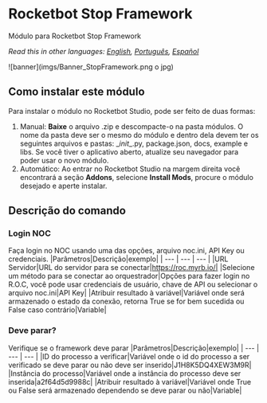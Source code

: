 # Rocketbot Stop Framework
  
Módulo para Rocketbot Stop Framework  

*Read this in other languages: [English](Manual_StopFramework.md), [Português](Manual_StopFramework.pr.md), [Español](Manual_StopFramework.es.md)*
  
![banner](imgs/Banner_StopFramework.png o jpg)
## Como instalar este módulo
  
Para instalar o módulo no Rocketbot Studio, pode ser feito de duas formas:
1. Manual: __Baixe__ o arquivo .zip e descompacte-o na pasta módulos. O nome da pasta deve ser o mesmo do módulo e dentro dela devem ter os seguintes arquivos e pastas: \__init__.py, package.json, docs, example e libs. Se você tiver o aplicativo aberto, atualize seu navegador para poder usar o novo módulo.
2. Automático: Ao entrar no Rocketbot Studio na margem direita você encontrará a seção **Addons**, selecione **Install Mods**, procure o módulo desejado e aperte instalar.  


## Descrição do comando

### Login NOC
  
Faça login no NOC usando uma das opções, arquivo noc.ini, API Key ou credenciais.
|Parâmetros|Descrição|exemplo|
| --- | --- | --- |
|URL Servidor|URL do servidor para se conectar|https://roc.myrb.io/|
|Selecione um método para se conectar ao orquestrador|Opções para fazer login no R.O.C, você pode usar credenciais de usuário, chave de API ou selecionar o arquivo noc.ini|API Key|
|Atribuir resultado à variável|Variável onde será armazenado o estado da conexão, retorna True se for bem sucedida ou False caso contrário|Variable|

### Deve parar?
  
Verifique se o framework deve parar
|Parâmetros|Descrição|exemplo|
| --- | --- | --- |
|ID do processo a verificar|Variável onde o id do processo a ser verificado se deve parar ou não deve ser inserido|J1H8K5DQ4XEW3M9R|
|Instância do processo|Variável onde a instância do processo deve ser inserida|a2f64d5d9988c|
|Atribuir resultado à variável|Variável onde True ou False será armazenado dependendo se deve parar ou não|Variable|
